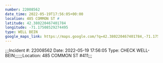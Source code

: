```yaml
---
number: 22008562
date_time: 2022-05-19T17:56:05+00:00
location: 485 COMMON ST #
latitude: 42.380220467401784
longitude: -71.17508529274495
type: WELL BEIN
google_maps_link: https://maps.google.com/?q=42.380220467401784,-71.17508529274495
---
```


;;;Incident #: 22008562  Date: 2022-05-19 17:56:05   Type: CHECK WELL-BEIN;;;;;;Location: 485 COMMON ST #411;;;
